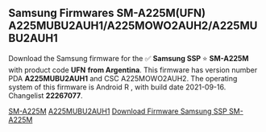 <h2>Samsung Firmwares SM-A225M(UFN) A225MUBU2AUH1/A225MOWO2AUH2/A225MUBU2AUH1</h2>
Download the Samsung firmware for the ✅ <strong>Samsung SSP </strong> ⭐ <strong>SM-A225M</strong> with product code <strong>UFN</strong> <strong> from Argentina</strong>. This firmware has version number PDA <strong>A225MUBU2AUH1</strong> and CSC A225MOWO2AUH2. The operating system of this firmware is Android R , with build date 2021-09-16. Changelist <strong>22267077</strong>.


[SM-A225M](https://samfirm.shop/samsung/model/SM-A225M)
[A225MUBU2AUH1](https://samfirm.shop/samsung/pda/A225MUBU2AUH1)
[Download Firmware Samsung SSP SM-A225M](https://samfirm.shop/samsung/firmware/457847)

